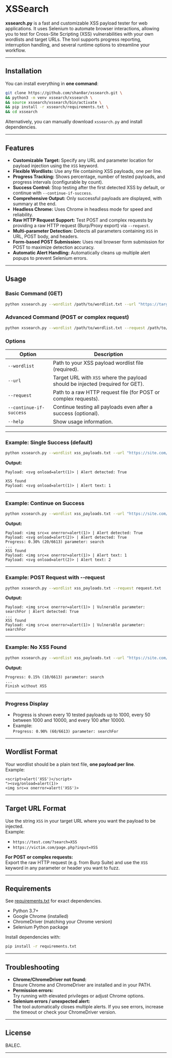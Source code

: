 # XSSearch

**xssearch.py** is a fast and customizable XSS payload tester for web applications. It uses Selenium to automate browser interactions, allowing you to test for Cross-Site Scripting (XSS) vulnerabilities with your own wordlists and target URLs. The tool supports progress reporting, interruption handling, and several runtime options to streamline your workflow.

---

## Installation

You can install everything in **one command**:

```bash
git clone https://github.com/shan0ar/xssearch.git \
&& python3 -m venv xssearch/xssearch \
&& source xssearch/xssearch/bin/activate \
&& pip install -r xssearch/requirements.txt \
&& cd xssearch
```

Alternatively, you can manually download `xssearch.py` and install dependencies.

---

## Features

- **Customizable Target:** Specify any URL and parameter location for payload injection using the `XSS` keyword.
- **Flexible Wordlists:** Use any file containing XSS payloads, one per line.
- **Progress Tracking:** Shows percentage, number of tested payloads, and progress intervals (configurable by count).
- **Success Control:** Stop testing after the first detected XSS by default, or continue with `--continue-if-success`.
- **Comprehensive Output:** Only successful payloads are displayed, with summary at the end.
- **Headless Chrome:** Uses Chrome in headless mode for speed and reliability.
- **Raw HTTP Request Support:** Test POST and complex requests by providing a raw HTTP request (Burp/Proxy export) via `--request`.
- **Multi-parameter Detection:** Detects all parameters containing `XSS` in URL, POST body, and headers.
- **Form-based POST Submission:** Uses real browser form submission for POST to maximize detection accuracy.
- **Automatic Alert Handling:** Automatically cleans up multiple alert popups to prevent Selenium errors.

---

## Usage

### Basic Command (GET)

```bash
python xssearch.py --wordlist /path/to/wordlist.txt --url "https://target.com/search?query=XSS"
```

### Advanced Command (POST or complex request)

```bash
python xssearch.py --wordlist /path/to/wordlist.txt --request /path/to/request.txt
```

### Options

| Option                   | Description                                                                                                  |
|--------------------------|--------------------------------------------------------------------------------------------------------------|
| `--wordlist`             | Path to your XSS payload wordlist file (required).                                                           |
| `--url`                  | Target URL with `XSS` where the payload should be injected (required for GET).                               |
| `--request`              | Path to a raw HTTP request file (for POST or complex requests).                                              |
| `--continue-if-success`  | Continue testing all payloads even after a success (optional).                                               |
| `--help`                 | Show usage information.                                                                                      |

---

### Example: Single Success (default)

```bash
python xssearch.py --wordlist xss_payloads.txt --url "https://site.com/search?q=XSS"
```

**Output:**
```
Payload: <svg onload=alert(1)> | Alert detected: True

XSS found
Payload: <svg onload=alert(1)> | Alert text: 1
```

---

### Example: Continue on Success

```bash
python xssearch.py --wordlist xss_payloads.txt --url "https://site.com/search?q=XSS" --continue-if-success
```

**Output:**
```
Payload: <img src=x onerror=alert(1)> | Alert detected: True
Payload: <svg onload=alert(2)> | Alert detected: True
Progress: 0.30% (20/6613) parameter: search
...
XSS found
Payload: <img src=x onerror=alert(1)> | Alert text: 1
Payload: <svg onload=alert(2)> | Alert text: 2
```

---

### Example: POST Request with --request

```bash
python xssearch.py --wordlist xss_payloads.txt --request request.txt
```

**Output:**
```
Payload: <img src=x onerror=alert(1)> | Vulnerable parameter: searchFor | Alert detected: True
...
XSS found
Payload: <img src=x onerror=alert(1)> | Vulnerable parameter: searchFor
```

---

### Example: No XSS Found

```bash
python xssearch.py --wordlist xss_payloads.txt --url "https://site.com/search?q=XSS"
```

**Output:**
```
Progress: 0.15% (10/6613) parameter: search
...
Finish without XSS
```

---

### Progress Display

- Progress is shown every 10 tested payloads up to 1000, every 50 between 1000 and 10000, and every 100 after 10000.
- Example:  
  `Progress: 0.90% (60/6613) parameter: searchFor`

---

## Wordlist Format

Your wordlist should be a plain text file, **one payload per line**.  
Example:
```
<script>alert('XSS')</script>
"><svg/onload=alert(1)>
<img src=x onerror=alert('XSS')>
```

---

## Target URL Format

Use the string `XSS` in your target URL where you want the payload to be injected.  
Example:
- `https://test.com/?search=XSS`
- `https://victim.com/page.php?input=XSS`

**For POST or complex requests:**  
Export the raw HTTP request (e.g. from Burp Suite) and use the `XSS` keyword in any parameter or header you want to fuzz.

---

## Requirements

See [requirements.txt](requirements.txt) for exact dependencies.

- Python 3.7+
- Google Chrome (installed)
- ChromeDriver (matching your Chrome version)
- Selenium Python package

Install dependencies with:
```bash
pip install -r requirements.txt
```

---

## Troubleshooting

- **Chrome/ChromeDriver not found:**  
  Ensure Chrome and ChromeDriver are installed and in your PATH.
- **Permission errors:**  
  Try running with elevated privileges or adjust Chrome options.
- **Selenium errors / unexpected alert:**  
  The tool automatically closes multiple alerts. If you see errors, increase the timeout or check your ChromeDriver version.

---

## License

BALEC.

---
